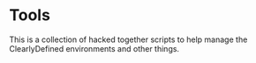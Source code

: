 # Tools

This is a collection of hacked together scripts to help manage the ClearlyDefined environments and other things.
